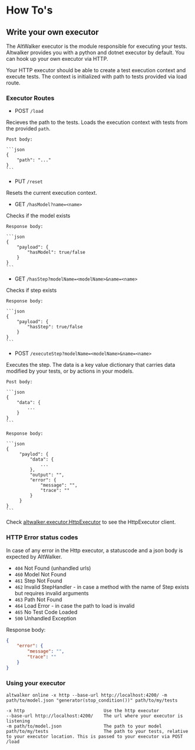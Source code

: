 # How To's

## Write your own executor 

The AltWalker executor is the module responsible for executing your tests. Altwalker provides you with a python and dotnet executor by default. You can hook up your own executor via HTTP.

Your HTTP executor should be able to create a test execution context and execute tests. 
The context is initialized with path to tests provided via load route.



### Executor Routes

* POST `/load`

Recieves the path to the tests. Loads the execution context with tests from the provided `path`.

    Post body: 

    ```json
    {
        "path": "..."
    }
    ```

* PUT `/reset`

Resets the current execution context.

* GET `/hasModel?name=<name>`

Checks if the model exists

    Response body:

    ```json
    {
        "payload": {
            "hasModel": true/false
        }
    }
    ```

* GET `/hasStep?modelName=<modelName>&name=<name>`

Checks if step exists 

    Response body:
    
    ```json
    {
        "payload": {
            "hasStep": true/false
        }
    }
    ```

* POST `/executeStep?modelName=<modelName>&name=<name>`

Executes the step. The data is a key value dictionary that carries data modified by your tests, or by actions in your models.

    Post body: 

    ```json
    {
        "data": {
            ...
        } 
    }
    ```

    Response body:

    ```json
    {
         "paylod": {
             "data": {
                 ...
             },
             "output": "",
             "error": {
                 "message": "",
                 "trace": "" 
             }
         }
    }
    ```

Check [altwalker.executor.HttpExecutor](api.html#altwalker.executor.HttpExecutor) to see the HttpExecutor client.

### HTTP Error status codes

In case of any error in the Http executor, a statuscode and a json body is expected by AltWalker.

* `404` Not Found (unhandled urls)
* `460` Model Not Found 
* `461` Step Not Found
* `462` Invalid StepHandler - in case a method with the name of Step exists but requires invalid arguments
* `463` Path Not Found
* `464` Load Error - in case the path to load is invalid
* `465` No Test Code Loaded
* `500` Unhandled Exception


Response body:
```json
{
    "error": {
        "message": "",
        "trace": "" 
    }
}
```

### Using your executor

`altwalker online -x http --base-url http://localhost:4200/ -m path/to/model.json "generator(stop_condition())" path/to/my/tests`

    -x http                              Use the http executor
    --base-url http://localhost:4200/    The url where your executor is listening
    -m path/to/model.json                The path to your model
    path/to/my/tests                     The path to your tests, relative to your executor location. This is passed to your executor via POST /load